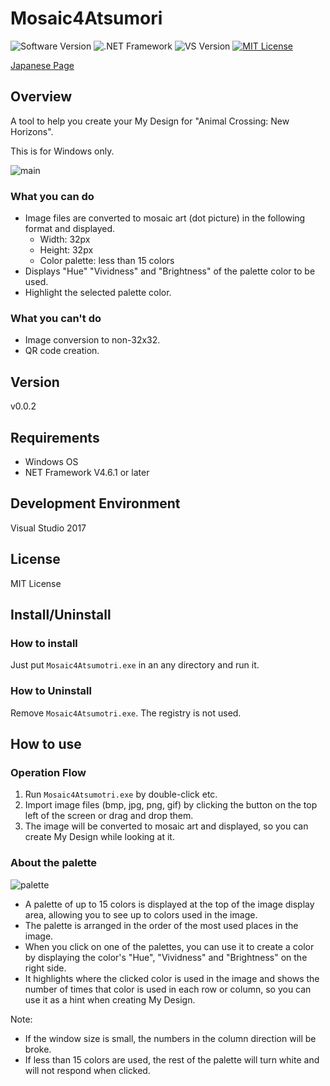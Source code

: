 Mosaic4Atsumori
===

![Software Version](http://img.shields.io/badge/Version-v0.0.2-green.svg?style=flat)
![.NET Framework](http://img.shields.io/badge/.NET_Framework-v4.6.1-blue.svg?style=flat)
![VS Version](http://img.shields.io/badge/VisualStudio-2017-blue.svg?style=flat)
[![MIT License](http://img.shields.io/badge/license-MIT-blue.svg?style=flat)](LICENSE)

[Japanese Page](./README.md)

## Overview
A tool to help you create your My Design for "Animal Crossing: New Horizons".
  
This is for Windows only.

![main](https://user-images.githubusercontent.com/18702413/79063578-876e7080-7cdd-11ea-8487-713fc93fb072.png)

### What you can do
- Image files are converted to mosaic art (dot picture) in the following format and displayed.
    - Width: 32px
    - Height: 32px
    - Color palette: less than 15 colors
- Displays "Hue" "Vividness" and "Brightness" of the palette color to be used.
- Highlight the selected palette color.

### What you can't do
- Image conversion to non-32x32.
- QR code creation.

## Version
v0.0.2

## Requirements
- Windows OS
- NET Framework V4.6.1 or later

## Development Environment
Visual Studio 2017

## License
MIT License

## Install/Uninstall
### How to install
Just put `Mosaic4Atsumotri.exe` in an any directory and run it.  

### How to Uninstall
Remove `Mosaic4Atsumotri.exe`. The registry is not used.

## How to use
### Operation Flow
1. Run `Mosaic4Atsumotri.exe` by double-click etc.
2. Import image files (bmp, jpg, png, gif) by clicking the button on the top left of the screen or drag and drop them.
3. The image will be converted to mosaic art and displayed, so you can create My Design while looking at it.


### About the palette

![palette](https://user-images.githubusercontent.com/18702413/79063581-889f9d80-7cdd-11ea-8308-fad304efcc6a.png)

- A palette of up to 15 colors is displayed at the top of the image display area, allowing you to see up to colors used in the image.  
- The palette is arranged in the order of the most used places in the image.  
- When you click on one of the palettes, you can use it to create a color by displaying the color's "Hue", "Vividness" and "Brightness" on the right side.  
- It highlights where the clicked color is used in the image and shows the number of times that color is used in each row or column, so you can use it as a hint when creating My Design.  

Note:
- If the window size is small, the numbers in the column direction will be broke.  
- If less than 15 colors are used, the rest of the palette will turn white and will not respond when clicked.
